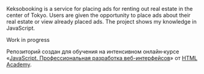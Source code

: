  Keksobooking is a service for  placing  ads  for  renting  out real estate in the center of  Tokyo. Users are given the opportunity to  place ads about  their real estate or view already placed ads. 
The project shows my knowledge in JavaScript.

Work in progress

Репозиторий создан для обучения на интенсивном онлайн‑курсе «[JavaScript. Профессиональная разработка веб-интерфейсов](https://htmlacademy.ru/intensive/javascript)» от [HTML Academy](https://htmlacademy.ru).
